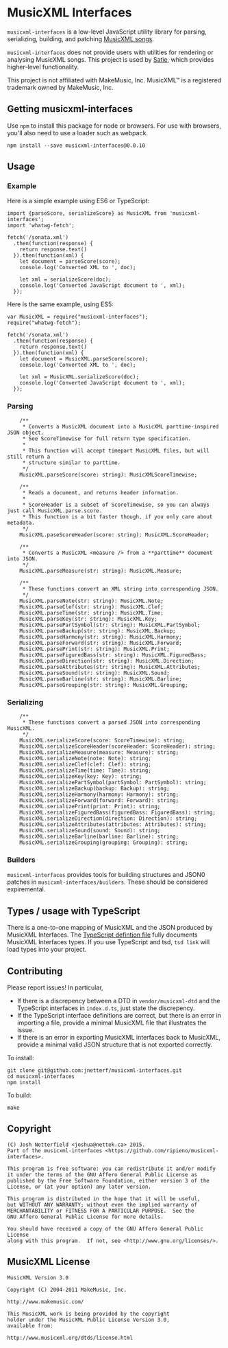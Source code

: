 # MusicXML Interfaces

`musicxml-interfaces` is a low-level JavaScript utility library for parsing, serializing, building, and patching
[MusicXML songs](http://www.musicxml.com/).

`musicxml-interfaces` does not provide users with utilities for rendering or analysing MusicXML songs.
This project is used by [Satie](https://nettek.ca/satie), which provides higher-level functionality.

This project is not affiliated with MakeMusic, Inc. MusicXML™ is a registered trademark owned by MakeMusic, Inc.

## Getting musicxml-interfaces

Use `npm` to install this package for node or browsers.
For use with browsers, you'll also need to use a loader such as webpack.

```
npm install --save musicxml-interfaces@0.0.10
```

## Usage

### Example

Here is a simple example using ES6 or TypeScript:

```
import {parseScore, serializeScore} as MusicXML from 'musicxml-interfaces';
import 'whatwg-fetch';

fetch('/sonata.xml')
  .then(function(response) {
    return response.text()
  }).then(function(xml) {
    let document = parseScore(score);
    console.log('Converted XML to ', doc);

    let xml = serializeScore(doc);
    console.log('Converted JavaScript document to ', xml);
  });
```

Here is the same example, using ES5:

```
var MusicXML = require("musicxml-interfaces");
require("whatwg-fetch");

fetch('/sonata.xml')
  .then(function(response) {
    return response.text()
  }).then(function(xml) {
    let document = MusicXML.parseScore(score);
    console.log('Converted XML to ', doc);

    let xml = MusicXML.serializeScore(doc);
    console.log('Converted JavaScript document to ', xml);
  });
```

### Parsing
```
    /**
     * Converts a MusicXML document into a MusicXML parttime-inspired JSON object.
     * See ScoreTimewise for full return type specification.
     *
     * This function will accept timepart MusicXML files, but will still return a
     * structure similar to parttime.
     */
    MusicXML.parseScore(score: string): MusicXMLScoreTimewise;

    /**
     * Reads a document, and returns header information.
     *
     * ScoreHeader is a subset of ScoreTimewise, so you can always just call MusicXML.parse.score.
     * This function is a bit faster though, if you only care about metadata.
     */
    MusicXML.paseScoreHeader(score: string): MusicXML.ScoreHeader;

    /**
     * Converts a MusicXML <measure /> from a **parttime** document into JSON.
     */
    MusicXML.parseMeasure(str: string): MusicXML.Measure;
    
    /**
     * These functions convert an XML string into corresponding JSON.
     */
    MusicXML.parseNote(str: string): MusicXML.Note;
    MusicXML.parseClef(str: string): MusicXML.Clef;
    MusicXML.parseTime(str: string): MusicXML.Time;
    MusicXML.parseKey(str: string): MusicXML.Key;
    MusicXML.parsePartSymbol(str: string): MusicXML.PartSymbol;
    MusicXML.parseBackup(str: string): MusicXML.Backup;
    MusicXML.parseHarmony(str: string): MusicXML.Harmony;
    MusicXML.parseForward(str: string): MusicXML.Forward;
    MusicXML.parsePrint(str: string): MusicXML.Print;
    MusicXML.parseFiguredBass(str: string): MusicXML.FiguredBass;
    MusicXML.parseDirection(str: string): MusicXML.Direction;
    MusicXML.parseAttributes(str: string): MusicXML.Attributes;
    MusicXML.parseSound(str: string): MusicXML.Sound;
    MusicXML.parseBarline(str: string): MusicXML.Barline;
    MusicXML.parseGrouping(str: string): MusicXML.Grouping;
```

### Serializing
```
    /**
     * These functions convert a parsed JSON into corresponding MusicXML.
     */
    MusicXML.serializeScore(score: ScoreTimewise): string;
    MusicXML.serializeScoreHeader(scoreHeader: ScoreHeader): string;
    MusicXML.serializeMeasure(measure: Measure): string;
    MusicXML.serializeNote(note: Note): string;
    MusicXML.serializeClef(clef: Clef): string;
    MusicXML.serializeTime(time: Time): string;
    MusicXML.serializeKey(key: Key): string;
    MusicXML.serializePartSymbol(partSymbol: PartSymbol): string;
    MusicXML.serializeBackup(backup: Backup): string;
    MusicXML.serializeHarmony(harmony: Harmony): string;
    MusicXML.serializeForward(forward: Forward): string;
    MusicXML.serializePrint(print: Print): string;
    MusicXML.serializeFiguredBass(figuredBass: FiguredBass): string;
    MusicXML.serializeDirection(direction: Direction): string;
    MusicXML.serializeAttributes(attributes: Attributes): string;
    MusicXML.serializeSound(sound: Sound): string;
    MusicXML.serializeBarline(barline: Barline): string;
    MusicXML.serializeGrouping(grouping: Grouping): string;
```

### Builders

`musicxml-interfaces` provides tools for building structures and JSON0 patches in `musicxml-interfaces/builders`.
These should be considered expiremental.

## Types / usage with TypeScript
There is a one-to-one mapping of MusicXML and the JSON produced by MusicXML Interfaces.
The [TypeScript defintion file](index.d.ts) fully documents MusicXML Interfaces types.
If you use TypeScript and tsd, `tsd link` will load types into your project.

## Contributing
Please report issues! In particular,

 - If there is a discrepency between a DTD in `vendor/musicxml-dtd` and the TypeScript interfaces in `index.d.ts`, just state the discrepency.
 - If the TypeScript interface definitions are correct, but there is an error in importing a file, provide a minimal MusicXML file that illustrates the issue.
 - If there is an error in exporting MusicXML interfaces back to MusicXML, provide a minimal valid JSON structure that is not exported correctly.

To install:
```
git clone git@github.com:jnetterf/musicxml-interfaces.git
cd musicxml-interfaces
npm install
```

To build:
```
make
```

## Copyright
```
(C) Josh Netterfield <joshua@nettek.ca> 2015.
Part of the musicxml-interfaces <https://github.com/ripieno/musicxml-interfaces>.

This program is free software: you can redistribute it and/or modify
it under the terms of the GNU Affero General Public License as
published by the Free Software Foundation, either version 3 of the
License, or (at your option) any later version.

This program is distributed in the hope that it will be useful,
but WITHOUT ANY WARRANTY; without even the implied warranty of
MERCHANTABILITY or FITNESS FOR A PARTICULAR PURPOSE.  See the
GNU Affero General Public License for more details.

You should have received a copy of the GNU Affero General Public License
along with this program.  If not, see <http://www.gnu.org/licenses/>.
```

## MusicXML License
```
MusicXML Version 3.0

Copyright (C) 2004-2011 MakeMusic, Inc.

http://www.makemusic.com/

This MusicXML work is being provided by the copyright
holder under the MusicXML Public License Version 3.0,
available from:

http://www.musicxml.org/dtds/license.html
```

